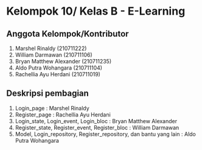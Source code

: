 # Kelompok 10/ Kelas B - E-Learning

## Anggota Kelompok/Kontributor
1. Marshel Rinaldy (210711222)
2. William Darmawan (210711106)
3. Bryan Matthew Alexander (210711235)
4. Aldo Putra Wohangara (210711104)
5. Rachellia Ayu Herdani (210711019)

## Deskripsi pembagian
1. Login_page : Marshel Rinaldy
2. Register_page : Rachellia Ayu Herdani
3. Login_state, Login_event, Login_bloc : Bryan Matthew Alexander
4. Register_state, Register_event, Register_bloc : William Darmawan
5. Model, Login_repository, Register_repository, dan bantu yang lain : Aldo Putra Wohangara
